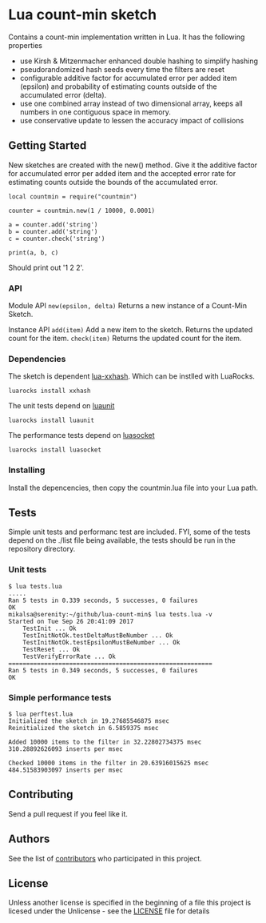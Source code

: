 # Lua count-min sketch
Contains a count-min implementation written in Lua. It has the following properties
* use Kirsh & Mitzenmacher enhanced double hashing to simplify hashing
* pseudorandomized hash seeds every time the filters are reset
* configurable additive factor for accumulated error per added item (epsilon) and probability of estimating counts outside of the accumulated error (delta).
* use one combined array instead of two dimensional array, keeps all numbers in one contiguous space in memory.
* use conservative update to lessen the accuracy impact of collisions

## Getting Started
New sketches are created with the new() method. Give it the additive factor for accumulated error per added item and the accepted error rate for estimating counts outside the bounds of the accumulated error.
```
local countmin = require("countmin")

counter = countmin.new(1 / 10000, 0.0001)

a = counter.add('string')
b = counter.add('string')
c = counter.check('string')

print(a, b, c)
```
Should print out '1	2	2'.

### API
Module API
`new(epsilon, delta)` Returns a new instance of a Count-Min Sketch.

Instance API
`add(item)` Add a new item to the sketch. Returns the updated count for the item.
`check(item)` Returns the updated count for the item.

### Dependencies
The sketch is dependent [lua-xxhash](https://github.com/mah0x211/lua-xxhash). Which can be instlled with LuaRocks.
```
luarocks install xxhash
```

The unit tests depend on [luaunit](https://github.com/bluebird75/luaunit)
```
luarocks install luaunit
```

The performance tests depend on [luasocket](https://github.com/diegonehab/luasocket)
```
luarocks install luasocket
```

### Installing

Install the depencencies, then copy the countmin.lua file into your Lua path.

## Tests
Simple unit tests and performanc test are included. FYI, some of the tests depend on the ./list file being available, the tests should be run in the repository directory.

### Unit tests
```
$ lua tests.lua 
.....
Ran 5 tests in 0.339 seconds, 5 successes, 0 failures
OK
mikalsa@serenity:~/github/lua-count-min$ lua tests.lua -v
Started on Tue Sep 26 20:41:09 2017
    TestInit ... Ok
    TestInitNotOk.testDeltaMustBeNumber ... Ok
    TestInitNotOk.testEpsilonMustBeNumber ... Ok
    TestReset ... Ok
    TestVerifyErrorRate ... Ok
=========================================================
Ran 5 tests in 0.349 seconds, 5 successes, 0 failures
OK
```

### Simple performance tests
```
$ lua perftest.lua 
Initialized the sketch in 19.27685546875 msec
Reinitialized the sketch in 6.5859375 msec

Added 10000 items to the filter in 32.22802734375 msec
310.28892626093 inserts per msec

Checked 10000 items in the filter in 20.63916015625 msec
484.51583903097 inserts per msec
```

## Contributing
Send a pull request if you feel like it.

## Authors
See the list of [contributors](https://github.com/mikalsande/lua-count-min/graphs/contributors) who participated in this project.

## License
Unless another license is specified in the beginning of a file this project is licesed under the Unlicense - see the [LICENSE](LICENSE) file for details
